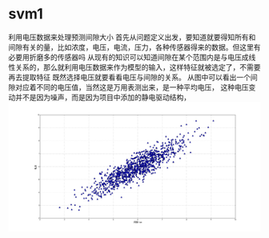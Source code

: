 # svm1
利用电压数据来处理预测间隙大小
首先从问题定义出发，要知道就要得知所有和间隙有关的量，比如浓度，电压，电流，压力，各种传感器得来的数据。但这里有必要用折磨多的传感器吗
从现有的知识可以知道间隙在某个范围内是与电压成线性关系的，那么就利用电压数据来作为模型的输入，这样特征就被选定了，不需要再去提取特征
既然选择电压就要看看电压与间隙的关系。
从图中可以看出一个间隙对应着不同的电压值，当然这是万用表测出来，是一种平均电压，
这种电压变动并不是因为噪声，而是因为项目中添加的静电驱动结构，
![image](https://github.com/chenglu66/svm1/blob/master/1123.jpg)


